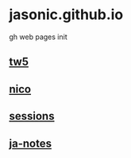 # jasonic.github.io
gh web pages init


## [tw5](tw5)

## [nico](nico)

## [sessions](nico/sessions)

## [ja-notes](nico/sessions/ja-notes)


